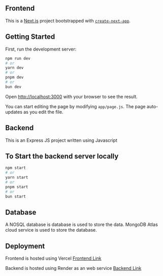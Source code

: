 ## Frontend
This is a [Next.js](https://nextjs.org) project bootstrapped with [`create-next-app`](https://github.com/vercel/next.js/tree/canary/packages/create-next-app).

## Getting Started

First, run the development server:

```bash
npm run dev
# or
yarn dev
# or
pnpm dev
# or
bun dev
```

Open [http://localhost:3000](http://localhost:3000) with your browser to see the result.

You can start editing the page by modifying `app/page.js`. The page auto-updates as you edit the file.

## Backend
This is an Express JS project written using Javascript
## To Start the backend server locally

```bash
npm start
# or
yarn start
# or
pnpm start
# or
bun start
```
## Database
A NOSQL database is database is used to store the data.
MongoDB Atlas cloud service is used to store the database.

## Deployment
Frontend is hosted using Vercel
[Frontend Link](https://shoppe-frontend-nu.vercel.app/)

Backend is hosted using Render as an web service
[Backend Link](https://shoppe-backend-4zbm.onrender.com)
